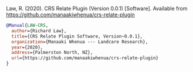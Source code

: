 Law, R. (2020). CRS Relate Plugin (Version 0.0.1) [Software]. Available from https://github.com/manaakiwhenua/crs-relate-plugin

```bibtex
@Manual{LAW-CRS,
  author={Richard Law},
  title={CRS Relate Plugin Software, Version~0.0.1},
  organization={Manaaki Whenua --- Landcare Research},
  year={2020},
  address={Palmerston North, NZ},
  url={https://github.com/manaakiwhenua/crs-relate-plugin}
}
```
